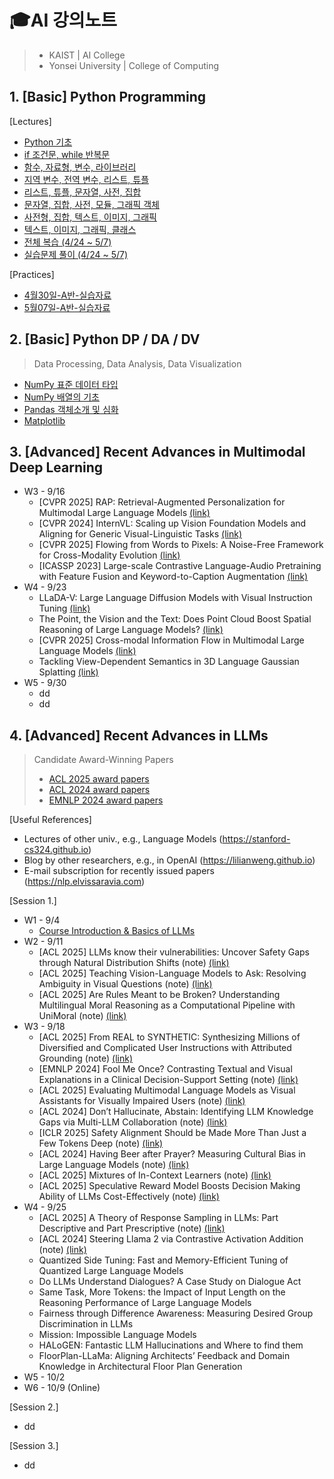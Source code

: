 # 🎓AI 강의노트

> - KAIST | AI College
> - Yonsei University | College of Computing

## 1. [Basic] Python Programming

[Lectures]

- [Python 기초](0424_PythonBasic.md)
- [if 조건문, while 반복문](0425_IfWhile.md)
- [함수, 자료형, 변수, 라이브러리](0426_FuncLib.md)
- [지역 변수, 전역 변수, 리스트, 튜플](0427_Variables.md)
- [리스트, 튜플, 문자열, 사전, 집합](0428_ListTuple.md)
- [문자열, 집합, 사전, 모듈, 그래픽 객체](0501_StrDict.md)
- [사전형, 집합, 텍스트, 이미지, 그래픽](0502_ImgGraphic.md)
- [텍스트, 이미지, 그래픽, 클래스](0503_Class.md)
- [전체 복습 (4/24 ~ 5/7)](0509_Review.md)
- [실습문제 풀이 (4/24 ~ 5/7)](0510_QAPractice.md)

[Practices]

- [4월30일-A반-실습자료](0430_Practice1.md)
- [5월07일-A반-실습자료](0507_Practice2.md)

## 2. [Basic] Python DP / DA / DV

> Data Processing, Data Analysis, Data Visualization

- [NumPy 표준 데이터 타입](0511_NumPy.md)
- [NumPy 배열의 기초](0512_NumPy2.md)
- [Pandas 객체소개 및 심화](0515_Pandas.md)
- [Matplotlib](0517_Matplotlib.md)

## 3. [Advanced] Recent Advances in Multimodal Deep Learning

- W3 - 9/16
  - [CVPR 2025] RAP: Retrieval-Augmented Personalization for Multimodal Large Language Models [(link)](https://arxiv.org/abs/2410.13360)
  - [CVPR 2024] InternVL: Scaling up Vision Foundation Models and Aligning for Generic Visual-Linguistic Tasks [(link)](https://arxiv.org/abs/2312.14238)
  - [CVPR 2025] Flowing from Words to Pixels: A Noise-Free Framework for Cross-Modality Evolution [(link)](https://arxiv.org/abs/2412.15213)
  - [ICASSP 2023] Large-scale Contrastive Language-Audio Pretraining with Feature Fusion and Keyword-to-Caption Augmentation [(link)](https://arxiv.org/abs/2211.06687)
- W4 - 9/23
  - LLaDA-V: Large Language Diffusion Models with Visual Instruction Tuning [(link)](https://arxiv.org/abs/2505.16933)
  - The Point, the Vision and the Text: Does Point Cloud Boost Spatial Reasoning of Large Language Models? [(link)](https://arxiv.org/abs/2504.04540)
  - [CVPR 2025] Cross-modal Information Flow in Multimodal Large Language Models [(link)](https://arxiv.org/abs/2411.18620)
  - Tackling View-Dependent Semantics in 3D Language Gaussian Splatting [(link)](https://arxiv.org/abs/2505.24746)
- W5 - 9/30
  - dd
  - dd

## 4. [Advanced] Recent Advances in LLMs

> Candidate Award-Winning Papers
>
> - [ACL 2025 award papers](https://2025.aclweb.org/program/awards/)
> - [ACL 2024 award papers](https://2024.aclweb.org/program/best_papers/)
> - [EMNLP 2024 award papers](https://2024.emnlp.org/program/best_papers/)

[Useful References]

- Lectures of other univ., e.g., Language Models (https://stanford-cs324.github.io)
- Blog by other researchers, e.g., in OpenAI (https://lilianweng.github.io)
- E-mail subscription for recently issued papers (https://nlp.elvissaravia.com)

[Session 1.]

- W1 - 9/4
  - [Course Introduction & Basics of LLMs](seminar/LLM/S1-W1-1.md)
- W2 - 9/11
  - [ACL 2025] LLMs know their vulnerabilities: Uncover Safety Gaps through Natural Distribution Shifts (note) [(link)](https://aclanthology.org/2025.acl-long.1207/)
  - [ACL 2025] Teaching Vision-Language Models to Ask: Resolving Ambiguity in Visual Questions (note) [(link)](https://aclanthology.org/2025.acl-long.182/)
  - [ACL 2025] Are Rules Meant to be Broken? Understanding Multilingual Moral Reasoning as a Computational Pipeline with UniMoral (note) [(link)](https://aclanthology.org/2025.acl-long.294/)
- W3 - 9/18
  - [ACL 2025] From REAL to SYNTHETIC: Synthesizing Millions of Diversified and Complicated User Instructions with Attributed Grounding (note) [(link)](https://aclanthology.org/2025.acl-long.517/)
  - [EMNLP 2024] Fool Me Once? Contrasting Textual and Visual Explanations in a Clinical Decision-Support Setting (note) [(link)](https://arxiv.org/abs/2410.12284)
  - [ACL 2025] Evaluating Multimodal Language Models as Visual Assistants for Visually Impaired Users (note) [(link)](https://aclanthology.org/2025.acl-long.1260/)
  - [ACL 2024] Don’t Hallucinate, Abstain: Identifying LLM Knowledge Gaps via Multi-LLM Collaboration (note) [(link)](https://aclanthology.org/2024.acl-long.786.pdf)
  - [ICLR 2025] Safety Alignment Should be Made More Than Just a Few Tokens Deep (note) [(link)](https://openreview.net/forum?id=6Mxhg9PtDE)
  - [ACL 2024] Having Beer after Prayer? Measuring Cultural Bias in Large Language Models (note) [(link)](https://aclanthology.org/2024.acl-long.862.pdf)
  - [ACL 2025] Mixtures of In-Context Learners (note) [(link)](https://aclanthology.org/2025.acl-long.1277/)
  - [ACL 2025] Speculative Reward Model Boosts Decision Making Ability of LLMs Cost-Effectively (note) [(link)](https://arxiv.org/pdf/2506.00396?)
- W4 - 9/25
  - [ACL 2025] A Theory of Response Sampling in LLMs: Part Descriptive and Part Prescriptive (note) [(link)](https://aclanthology.org/2025.acl-long.1454/)
  - [ACL 2024] Steering Llama 2 via Contrastive Activation Addition (note) [(link)](https://aclanthology.org/2024.acl-long.828/)
  - Quantized Side Tuning: Fast and Memory-Efficient Tuning of Quantized Large Language Models
  - Do LLMs Understand Dialogues? A Case Study on Dialogue Act
  - Same Task, More Tokens: the Impact of Input Length on the Reasoning Performance of Large Language Models
  - Fairness through Difference Awareness: Measuring Desired Group Discrimination in LLMs
  - Mission: Impossible Language Models
  - HALoGEN: Fantastic LLM Hallucinations and Where to find them
  - FloorPlan-LLaMa: Aligning Architects’ Feedback and Domain Knowledge in Architectural Floor Plan Generation
- W5 - 10/2
- W6 - 10/9 (Online)

[Session 2.]

- dd

[Session 3.]

- dd
